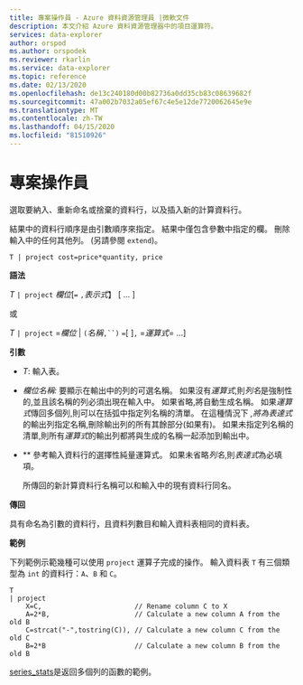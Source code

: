 ```yaml
---
title: 專案操作員 - Azure 資料資源管理員 |微軟文件
description: 本文介紹 Azure 資料資源管理器中的項目運算符。
services: data-explorer
author: orspod
ms.author: orspodek
ms.reviewer: rkarlin
ms.service: data-explorer
ms.topic: reference
ms.date: 02/13/2020
ms.openlocfilehash: de13c240180d00b82736a0dd35cb83c08639682f
ms.sourcegitcommit: 47a002b7032a05ef67c4e5e12de7720062645e9e
ms.translationtype: MT
ms.contentlocale: zh-TW
ms.lasthandoff: 04/15/2020
ms.locfileid: "81510926"
---
```

# <a name="project-operator"></a>專案操作員

選取要納入、重新命名或捨棄的資料行，以及插入新的計算資料行。 

結果中的資料行順序是由引數順序來指定。 結果中僅包含參數中指定的欄。 刪除輸入中的任何其他列。  (另請參閱 `extend`)。

```kusto
T | project cost=price*quantity, price
```

**語法**

*T* `| project` *欄位*[`=` `,`*表示式*】 [ ... ]
  
或
  
*T* `| project` =*欄位* | `(`*名稱*`,``)` `=`[ ]`,` =*運算式*= ...]

**引數**

* *T*: 輸入表。
* *欄位名稱:* 要顯示在輸出中的列的可選名稱。 如果沒有*運算式*,則*列名*是強制性的,並且該名稱的列必須出現在輸入中。 如果省略,將自動生成名稱。 如果*運算式*傳回多個列,則可以在括弧中指定列名稱的清單。 在這種情況下 *,將為表達式*的輸出列指定名稱,刪除輸出列的所有其餘部分(如果有)。 如果未指定列名稱的清單,則所有*運算式*的輸出列都將與生成的名稱一起添加到輸出中。
* ** 參考輸入資料行的選擇性純量運算式。 如果未省略*列名*,則*表達式*為必填項。

    所傳回的新計算資料行名稱可以和輸入中的現有資料行同名。

**傳回**

具有命名為引數的資料行，且資料列數目和輸入資料表相同的資料表。

**範例**

下列範例示範幾種可以使用 `project` 運算子完成的操作。 輸入資料表 `T` 有三個類型為 `int` 的資料行：`A`、`B` 和 `C`。 

```kusto
T
| project
    X=C,                       // Rename column C to X
    A=2*B,                     // Calculate a new column A from the old B
    C=strcat("-",tostring(C)), // Calculate a new column C from the old C
    B=2*B                      // Calculate a new column B from the old B
```

[series_stats](series-statsfunction.md)是返回多個列的函數的範例。